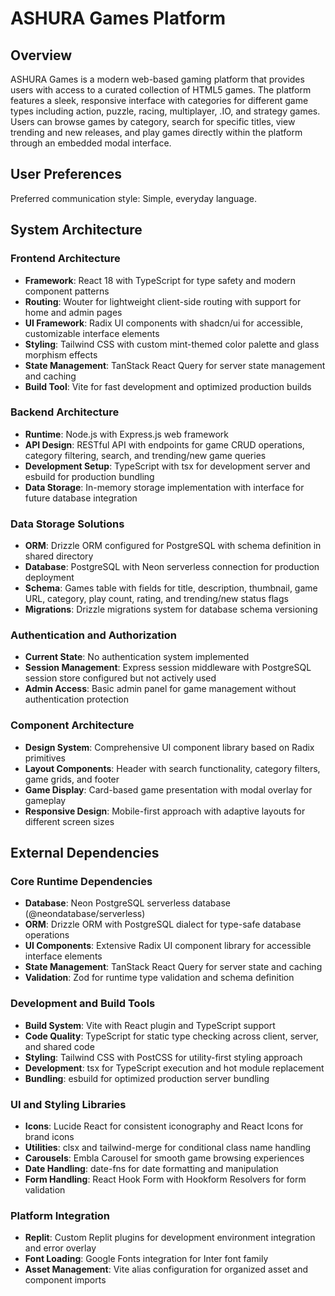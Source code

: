 # ASHURA Games Platform

## Overview

ASHURA Games is a modern web-based gaming platform that provides users with access to a curated collection of HTML5 games. The platform features a sleek, responsive interface with categories for different game types including action, puzzle, racing, multiplayer, .IO, and strategy games. Users can browse games by category, search for specific titles, view trending and new releases, and play games directly within the platform through an embedded modal interface.

## User Preferences

Preferred communication style: Simple, everyday language.

## System Architecture

### Frontend Architecture
- **Framework**: React 18 with TypeScript for type safety and modern component patterns
- **Routing**: Wouter for lightweight client-side routing with support for home and admin pages
- **UI Framework**: Radix UI components with shadcn/ui for accessible, customizable interface elements
- **Styling**: Tailwind CSS with custom mint-themed color palette and glass morphism effects
- **State Management**: TanStack React Query for server state management and caching
- **Build Tool**: Vite for fast development and optimized production builds

### Backend Architecture
- **Runtime**: Node.js with Express.js web framework
- **API Design**: RESTful API with endpoints for game CRUD operations, category filtering, search, and trending/new game queries
- **Development Setup**: TypeScript with tsx for development server and esbuild for production bundling
- **Data Storage**: In-memory storage implementation with interface for future database integration

### Data Storage Solutions
- **ORM**: Drizzle ORM configured for PostgreSQL with schema definition in shared directory
- **Database**: PostgreSQL with Neon serverless connection for production deployment
- **Schema**: Games table with fields for title, description, thumbnail, game URL, category, play count, rating, and trending/new status flags
- **Migrations**: Drizzle migrations system for database schema versioning

### Authentication and Authorization
- **Current State**: No authentication system implemented
- **Session Management**: Express session middleware with PostgreSQL session store configured but not actively used
- **Admin Access**: Basic admin panel for game management without authentication protection

### Component Architecture
- **Design System**: Comprehensive UI component library based on Radix primitives
- **Layout Components**: Header with search functionality, category filters, game grids, and footer
- **Game Display**: Card-based game presentation with modal overlay for gameplay
- **Responsive Design**: Mobile-first approach with adaptive layouts for different screen sizes

## External Dependencies

### Core Runtime Dependencies
- **Database**: Neon PostgreSQL serverless database (@neondatabase/serverless)
- **ORM**: Drizzle ORM with PostgreSQL dialect for type-safe database operations
- **UI Components**: Extensive Radix UI component library for accessible interface elements
- **State Management**: TanStack React Query for server state and caching
- **Validation**: Zod for runtime type validation and schema definition

### Development and Build Tools
- **Build System**: Vite with React plugin and TypeScript support
- **Code Quality**: TypeScript for static type checking across client, server, and shared code
- **Styling**: Tailwind CSS with PostCSS for utility-first styling approach
- **Development**: tsx for TypeScript execution and hot module replacement
- **Bundling**: esbuild for optimized production server bundling

### UI and Styling Libraries
- **Icons**: Lucide React for consistent iconography and React Icons for brand icons
- **Utilities**: clsx and tailwind-merge for conditional class name handling
- **Carousels**: Embla Carousel for smooth game browsing experiences
- **Date Handling**: date-fns for date formatting and manipulation
- **Form Handling**: React Hook Form with Hookform Resolvers for form validation

### Platform Integration
- **Replit**: Custom Replit plugins for development environment integration and error overlay
- **Font Loading**: Google Fonts integration for Inter font family
- **Asset Management**: Vite alias configuration for organized asset and component imports